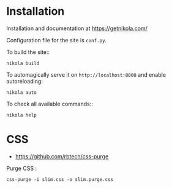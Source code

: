 # Installation

Installation and documentation at https://getnikola.com/

Configuration file for the site is ``conf.py``.

To build the site::

    nikola build

To automagically serve it on `http://localhost:8000` and enable autoreloading:

    nikola auto

To check all available commands::

    nikola help

# CSS

- https://github.com/rbtech/css-purge

Purge CSS : 

    css-purge -i slim.css -o slim.purge.css
